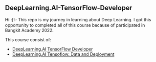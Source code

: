 ## DeepLearning.AI-TensorFlow-Developer

Hi :)✨
This repo is my journey in learning about Deep Learning. I got this opportunity to completed all of this course because of participated in Bangkit Academy 2022.

This course consist of:
- [DeepLearning.AI TensorFlow Developer](https://www.coursera.org/professional-certificates/tensorflow-in-practice)
- [DeepLearning.AI Tensoflow: Data and Deployment](https://www.coursera.org/specializations/tensorflow-data-and-deployment)



